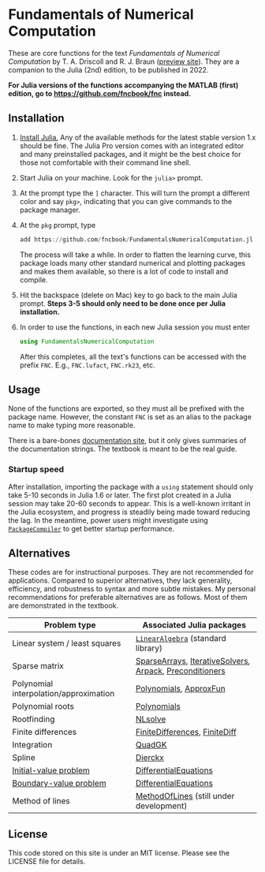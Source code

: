 # Fundamentals of Numerical Computation

These are core functions for the text *Fundamentals of Numerical Computation* by T. A. Driscoll and R. J. Braun ([preview site](http://tobydriscoll.net/unlinked/fnc-preview/)). They are a companion to the Julia (2nd) edition, to be published in 2022.

**For Julia versions of the functions accompanying the MATLAB (first) edition, go to https://github.com/fncbook/fnc instead.**

## Installation

1. [Install Julia.](https://julialang.org/downloads/) Any of the available methods for the latest stable version 1.x should be fine. The Julia Pro version comes with an integrated editor and many preinstalled packages, and it might be the best choice for those not comfortable with their command line shell.
2. Start Julia on your machine. Look for the `julia>` prompt.
3. At the prompt type the `]` character. This will turn the prompt a different color and say `pkg>`, indicating that you can give commands to the package manager.
4. At the `pkg` prompt, type

   ```julia
   add https://github.com/fncbook/FundamentalsNumericalComputation.jl
   ```

   The process will take a while. In order to flatten the learning curve, this package loads many other standard numerical and plotting packages and makes them available, so there is a lot of code to install and compile.
5. Hit the backspace (delete on Mac) key to go back to the main Julia prompt. **Steps 3-5 should only need to be done once per Julia installation.**
6. In order to use the functions, in each new Julia session you must enter

   ```julia
   using FundamentalsNumericalComputation
   ```

   After this completes, all the text's functions can be accessed with the prefix `FNC`. E.g., `FNC.lufact`, `FNC.rk23`, etc.

## Usage

None of the functions are exported, so they must all be prefixed with the package name. However, the constant `FNC` is set as an alias to the package name to make typing more reasonable. 

There is a bare-bones [documentation site](https://fncbook.github.io/FundamentalsNumericalComputation.jl/functions/), but it only gives summaries of the documentation strings. The textbook is meant to be the real guide.

### Startup speed

After installation, importing the package with a `using` statement should only take 5-10 seconds in Julia 1.6 or later. The first plot created in a Julia session may take 20-60 seconds to appear. This is a well-known irritant in the Julia ecosystem, and progress is steadily being made toward reducing the lag. In the meantime, power users might investigate using [`PackageCompiler`](https://julialang.github.io/PackageCompiler.jl/dev/) to get better startup performance.

## Alternatives 

These codes are for instructional purposes. They are not recommended for applications. Compared to superior alternatives, they lack generality, efficiency, and robustness to syntax and more subtle mistakes. My personal recommendations for preferable alternatives are as follows. Most of them are demonstrated in the textbook.

|  Problem type | Associated Julia packages |
|-----------------|---------------|
| Linear system / least squares   |  [`LinearAlgebra`](https://docs.julialang.org/en/v1/stdlib/LinearAlgebra/#man-linalg) (standard library)   |
| Sparse matrix     | [SparseArrays](https://docs.julialang.org/en/v1/stdlib/SparseArrays/#Sparse-Arrays), [IterativeSolvers](https://iterativesolvers.julialinearalgebra.org/stable/),  [Arpack](https://arpack.julialinearalgebra.org/stable/), [Preconditioners](https://github.com/mohamed82008/Preconditioners.jl) |
| Polynomial interpolation/approximation  | [Polynomials](https://juliamath.github.io/Polynomials.jl/stable/), [ApproxFun](https://juliaapproximation.github.io/ApproxFun.jl/stable/) |
| Polynomial roots    | [Polynomials](https://juliamath.github.io/Polynomials.jl/stable/#Root-finding-1) |
| Rootfinding       | [NLsolve](https://github.com/JuliaNLSolvers/NLsolve.jl) |
| Finite differences | [FiniteDifferences](https://juliadiff.org/FiniteDifferences.jl/latest/), [FiniteDiff](https://github.com/JuliaDiff/FiniteDiff.jl) | 
| Integration        | [QuadGK](https://juliamath.github.io/QuadGK.jl/stable/) |
| Spline  | [Dierckx](https://github.com/kbarbary/Dierckx.jl)  | 
| [Initial-value problem](https://diffeq.sciml.ai/latest/tutorials/ode_example/#ode_example)   | [DifferentialEquations](https://diffeq.sciml.ai/latest/) | 
| [Boundary-value problem](https://diffeq.sciml.ai/latest/tutorials/bvp_example/#Boundary-Value-Problems)  | [DifferentialEquations](https://diffeq.sciml.ai/latest/) |
| Method of lines  |  [MethodOfLines](https://methodoflines.sciml.ai/dev/) (still under development)



## License

This code stored on this site is under an MIT license. Please see the LICENSE file for details.

